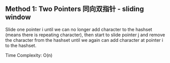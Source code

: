 ## Method 1: Two Pointers 同向双指针 - sliding window

Slide one pointer i until we can no longer add character to the hashset (means there is repeating character), then start to slide pointer j and remove the character from the hashset until we again can add character at pointer i to the hashset.

Time Complexity: O(n)
